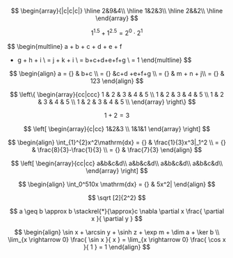 $$
\begin{array}{|c|c|c|}
	\hline 2&9&4\\
	\hline 1&2&3\\
	\hline 2&&2\\
	\hline
\end{array}
$$


$$
1^{1.5}+1^{2.5}= 2^0\cdot2^1\tag{Oh damn}
$$

$$
\begin{multline}
a + b + c + d + e + f
+ g + h + i \\
= j + k + i \\
= b+c+d+e+f+g \\
= 1
\end{multline}
$$

$$
\begin{align}
a = {} & b+c \\
= {} &c+d +e+f+g \\
= {} & m + n + j\\
= {} & 123
\end{align}
$$

$$
\left\{
\begin{array}{cc|ccc}
1 & 2 & 3 & 4 & 5 \\
1 & 2 & 3 & 4 & 5 \\
1 & 2 & 3 & 4 & 5 \\
1 & 2 & 3 & 4 & 5 \\
\end{array}
\right\}
$$





$$
\begin{equation}
1 + 2 = 3 \tag{dumb}
\end{equation}
$$

$$
\left[
\begin{array}{c|cc}
1&2&3 \\
1&1&1
\end{array}
\right]
$$

$$
\begin{align}
\int_{1}^{2}x^2\mathrm{dx} = {} & \frac{1}{3}x^3|_1^2 \\
= {} & \frac{8}{3}-\frac{1}{3} \\
= {} & \frac{7}{3}
\end{align}
$$



$$
\left[
\begin{array}{cc|cc}
a&b&c&d\\
a&b&c&d\\
a&b&c&d\\
a&b&c&d\\
\end{array}
\right]
$$



$$
\begin{align}
\int_0^510x \mathrm{dx} = {} & 5x^2|
\end{align}
$$

$$
\sqrt [2]{2^2}
$$

$$
a \geq b \approx b \stackrel{*}{\approx}c \nabla \partial x
\frac{
	\partial x
}{
	\partial y
}
$$

$$
\begin{align}
\sin x + \arcsin y + \sinh z + \exp m + \dim a + \ker b \\
\lim_{x \rightarrow 0} \frac{
	\sin x
}{
	x
} = \lim_{x \rightarrow 0} \frac{
	\cos x	
}{
	1
} = 1
\end{align}
$$



